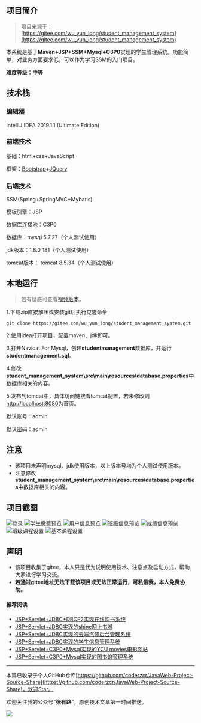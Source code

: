 ## 项目简介

>项目来源于：[https://gitee.com/wu_yun_long/student_management_system](https://gitee.com/wu_yun_long/student_management_system)

本系统是基于**Maven+JSP+SSM+Mysql+C3P0**实现的学生管理系统。功能简单，对业务方面要求低，可以作为学习SSM的入门项目。

**难度等级：中等**

## 技术栈

### 编辑器

IntelliJ IDEA 2019.1.1 (Ultimate Edition)

### 前端技术

基础：html+css+JavaScript

框架：[Bootstrap](https://www.bootcss.com/)+[JQuery](https://www.runoob.com/jquery/jquery-tutorial.html)

### 后端技术

SSM(Spring+SpringMVC+Mybatis)

模板引擎：JSP

数据库连接池：C3P0

数据库：mysql 5.7.27（个人测试使用）

jdk版本：1.8.0_181（个人测试使用）

tomcat版本： tomcat 8.5.34（个人测试使用）



## 本地运行

> 若有疑惑可查看[视频版本](https://zhuanlan.zhihu.com/p/134566305)。

1.下载zip直接解压或安装git后执行克隆命令 
```
git clone https://gitee.com/wu_yun_long/student_management_system.git
```
2.使用idea打开项目，配置maven、jdk即可。

3.打开Navicat For Mysql，创建**studentmanagement**数据库，并运行**studentmanagement.sql**。

4.修改**student_management_system\src\main\resources\database.properties**中数据库相关的内容。

5.发布到tomcat中，具体访问链接看tomcat配置，若未修改则[http://localhost:8080](http://localhost:8080)为首页。

默认账号：admin

默认密码：admin



## 注意
- 该项目未声明mysql、jdk使用版本，以上版本号均为个人测试使用版本。
- 注意修改**student_management_system\src\main\resources\database.properties**中数据库相关的内容。


## 项目截图
![登录](http://coderzcr.gitee.io/sensor-java-picture/pictures/blog20200422141401.png)
![学生缴费预览](http://coderzcr.gitee.io/sensor-java-picture/pictures/blog20200422141402.png)
![用户信息预览](http://coderzcr.gitee.io/sensor-java-picture/pictures/blog20200422141403.png)
![班级信息预览](http://coderzcr.gitee.io/sensor-java-picture/pictures/blog20200422141404.png)
![成绩信息预览](http://coderzcr.gitee.io/sensor-java-picture/pictures/blog20200422141405.png)
![班级课程设置](http://coderzcr.gitee.io/sensor-java-picture/pictures/blog20200422141406.png)
![基本课程设置](http://coderzcr.gitee.io/sensor-java-picture/pictures/blog20200422141407.png)
## 声明
- 该项目收集于gitee，本人只是代为说明使用技术、注意点及启动方式，帮助大家进行学习交流。
- **若通过gitee地址无法下载该项目或无法正常运行，可私信我，本人免费协助。**


#### 推荐阅读
- [JSP+Servlet+JDBC+DBCP2实现在线购书系统](https://mp.weixin.qq.com/s/kFHzkRtL6FNN9koaWAjDkg)
- [JSP+Servlet+JDBC实现的shine网上书城](https://mp.weixin.qq.com/s/GvfywZwg28IMYk5Q2ZWcOw)
- [JSP+Servlet+JDBC实现的云端汽修后台管理系统](https://mp.weixin.qq.com/s/kalGv5T8AZGxTnLHr2wDsA)
- [JSP+Servlet+JDBC实现的学生信息管理系统](https://mp.weixin.qq.com/s/K-H50joCXeE0cnwmtoqhJw)
- [JSP+Servlet+C3P0+Mysql实现的YCU movies电影网站](https://mp.weixin.qq.com/s/bJ1lGNDrVwzXx5z9dDaV-w)
- [JSP+Servlet+C3P0+Mysql实现的图书馆管理系统](https://mp.weixin.qq.com/s/MdGVYX_8t-CiOasghGPrRw)

---

本篇已收录于个人GitHub仓库[https://github.com/coderzcr/JavaWeb-Project-Source-Share](https://github.com/coderzcr/JavaWeb-Project-Source-Share)，欢迎Star。


欢迎关注我的公众号“**张有路**”，原创技术文章第一时间推送。

![](http://coderzcr.gitee.io/sensor-java-picture/pictures/qrcode.gif)


